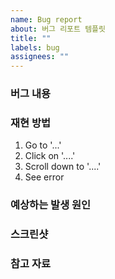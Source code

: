 ```yaml
---
name: Bug report
about: 버그 리포트 템플릿
title: ""
labels: bug
assignees: ""
---
```


### 버그 내용

### 재현 방법

1. Go to '...'
2. Click on '....'
3. Scroll down to '....'
4. See error

### 예상하는 발생 원인

### 스크린샷

### 참고 자료
